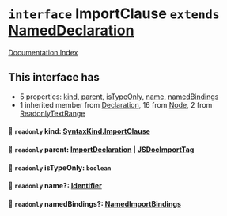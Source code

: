 # `interface` ImportClause `extends` [NamedDeclaration](../interface.NamedDeclaration/README.md)

[Documentation Index](../README.md)

## This interface has

- 5 properties:
[kind](#-readonly-kind-syntaxkindimportclause),
[parent](#-readonly-parent-importdeclaration--jsdocimporttag),
[isTypeOnly](#-readonly-istypeonly-boolean),
[name](#-readonly-name-identifier),
[namedBindings](#-readonly-namedbindings-namedimportbindings)
- 1 inherited member from [Declaration](../interface.Declaration/README.md), 16 from [Node](../interface.Node/README.md), 2 from [ReadonlyTextRange](../interface.ReadonlyTextRange/README.md)


#### 📄 `readonly` kind: [SyntaxKind.ImportClause](../enum.SyntaxKind/README.md#importclause--273)



#### 📄 `readonly` parent: [ImportDeclaration](../interface.ImportDeclaration/README.md) | [JSDocImportTag](../interface.JSDocImportTag/README.md)



#### 📄 `readonly` isTypeOnly: `boolean`



#### 📄 `readonly` name?: [Identifier](../interface.Identifier/README.md)



#### 📄 `readonly` namedBindings?: [NamedImportBindings](../type.NamedImportBindings/README.md)



